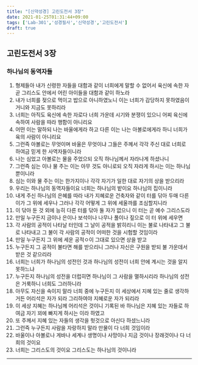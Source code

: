 ```yaml
---
title: "[신약성경] 고린도전서 3장"
date: 2021-01-25T01:31:44+09:00
tags: ['Lab-301','성경필사','신약성경','고린도전서']
draft: true
---
```

## 고린도전서 3장
### 하나님의 동역자들
1. 형제들아 내가 신령한 자들을 대함과 같이 너희에게 말할 수 없어서 육신에 속한 자 곧 그리스도 안에서 어린 아이들을 대함과 같이 하노라
2. 내가 너희를 젖으로 먹이고 밥으로 아니하였노니 이는 너희가 감당하지 못하였음이거니와 지금도 못하리라 
3. 너희는 아직도 육신에 속한 자로다 너희 가운데 시기와 분쟁이 있으니 어찌 육신에 속하여 사람을 따라 행함이 아니리요
4. 어떤 이는 말하되 나는 바울에게라 하고 다른 이는 나는 아볼로에게라 하니 너희가 육의 사람이 아니리요
5. 그런즉 아볼로는 무엇이며 바울은 무엇이냐 그들은 주께서 각각 주신 대로 너희로 하여금 믿게 한 사역자들이니라
6. 나는 심었고 아볼로는 물을 주었으되 오직 하나님께서 자라나게 하셨나니
7. 그런즉 심는 이나 물 주는 이는 아무 것도 아니로되 오직 자라게 하시는 이는 하나님뿐이니라
8. 심는 이와 물 주는 이는 한가지이나 각각 자기가 일한 대로 자기의 상을 받으리라
9. 우리는 하나님의 동역자들이요 너희는 하나님의 밭이요 하나님의 집이니라
10. 내게 주신 하나님의 은혜를 따라 내가 지혜로운 건축자와 같이 터를 닦아 두매 다른 이가 그 위에 세우나
그러나 각각 어떻게 그 위에 세울까를 조심할지니라
11. 이 닦아 둔 것 외에 능히 다른 터를 닦아 둘 자가 없으니 이 터는 곧 예수 그리스도라
12. 만일 누구든지 금이나 은이나 보석이나 나무나 풀이나 짚으로 이 터 위에 세우면
13. 각 사람의 공적이 나타날 터인데 그 날이 공적을 밝히리니 이는 불로 나타내고 그 불로 나타내고 그 불이 각 사람의 공적이 어떠한 것을 시험할 것임이라
14. 만일 누구든지 그 위에 세운 공적ㅇ이 그대로 있으면 상을 받고
15. 누구든지 그 공적이 불타면 해를 받으리니 그러나 자신은 구원을 받되 불 가운데서 받은 것 같으리라
16. 너희는 너희가 하나님의 성전인 것과 하나님의 성전이 너희 안에 계시는 것을 알지 못하느냐
17. 누구든지 하나님의 성전을 더럽히면 하나님이 그 사람을 멸하시리라 하나님의 성전은 거룩하니 너희도 그러하니라
18. 아무도 자신을 속이지 말라 너희 중에 누구든지 이 세상에서 지혜 있는 줄로 생각하거든 어리석은 자가 되라 그리하여야 지혜로운 자가 되리라
19. 이 세상 지혜는 하나님께 어리석은 것이니 기록된 바 하나님은 지혜 있는 자들로 하여금 자기 꾀에 빠지게 하시는 이라 하였고
20. 또 주께서 지혜 있는 자들의 생각을 헛것으로 아신다 하셨느니라
21. 그런즉 누구든지 사람을 자랑하지 말라 만물이 다 너희 것임이라
22. 바울이나 아볼로나 게바나 세계나 생명이나 사망이나 지금 것이나 장래것이나 다 너희의 것이요
23. 너희는 그리스도의 것이요 그리스도는 하나님의 것이니라
* * *
